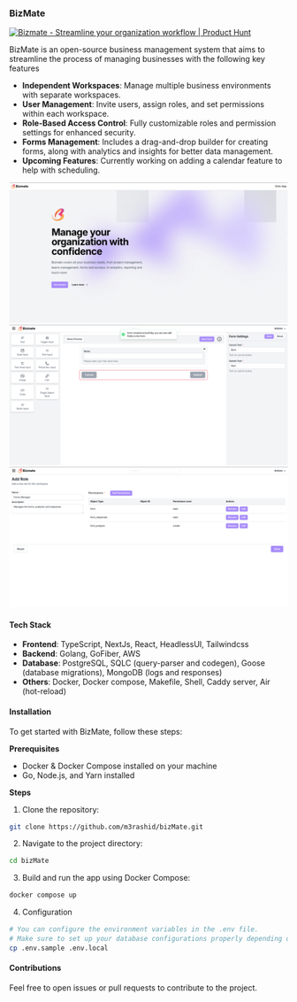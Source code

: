 ### BizMate

<a href="https://www.producthunt.com/posts/bizmate-2?embed=true&utm_source=badge-featured&utm_medium=badge&utm_souce=badge-bizmate&#0045;2" target="_blank"><img src="https://api.producthunt.com/widgets/embed-image/v1/featured.svg?post_id=491314&theme=light" alt="Bizmate - Streamline&#0032;your&#0032;organization&#0032;workflow | Product Hunt" style="width: 250px; height: 54px;" width="250" height="54" /></a>

BizMate is an open-source business management system that aims to streamline the process of managing businesses with the following key features

- **Independent Workspaces**: Manage multiple business environments with separate workspaces.
- **User Management**: Invite users, assign roles, and set permissions within each workspace.
- **Role-Based Access Control**: Fully customizable roles and permission settings for enhanced security.
- **Forms Management**: Includes a drag-and-drop builder for creating forms, along with analytics and insights for better data management.
- **Upcoming Features**: Currently working on adding a calendar feature to help with scheduling.

<img src="./screenshots/1.png" />
<img src="./screenshots/2.png" />
<img src="./screenshots/3.png" />

#### Tech Stack

- **Frontend**: TypeScript, NextJs, React, HeadlessUI, Tailwindcss
- **Backend**: Golang, GoFiber, AWS
- **Database**: PostgreSQL, SQLC (query-parser and codegen), Goose (database migrations), MongoDB (logs and responses)
- **Others**: Docker, Docker compose, Makefile, Shell, Caddy server, Air (hot-reload)

#### Installation

To get started with BizMate, follow these steps:

**Prerequisites**

- Docker & Docker Compose installed on your machine
- Go, Node.js, and Yarn installed

**Steps**

1. Clone the repository:

```bash
git clone https://github.com/m3rashid/bizMate.git
```

2. Navigate to the project directory:

```bash
cd bizMate
```

3. Build and run the app using Docker Compose:

```bash
docker compose up
```

4. Configuration

```bash
# You can configure the environment variables in the .env file.
# Make sure to set up your database configurations properly depending on your development or production environment.
cp .env.sample .env.local
```

#### Contributions

Feel free to open issues or pull requests to contribute to the project.
